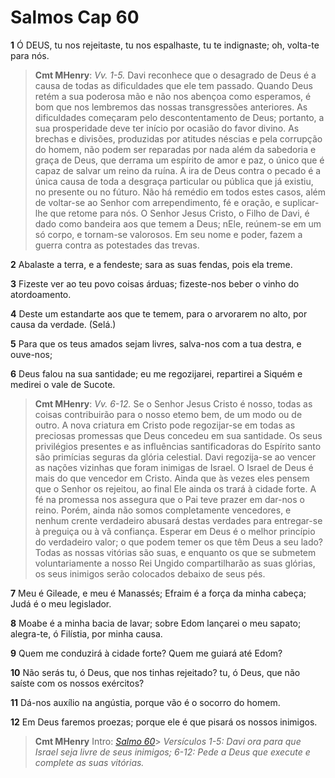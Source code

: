 # Salmos Cap 60

**1** 	Ó DEUS, tu nos rejeitaste, tu nos espalhaste, tu te indignaste; oh, volta-te para nós.

> **Cmt MHenry**: *Vv. 1-5.* Davi reconhece que o desagrado de Deus é a causa de todas as dificuldades que ele tem passado. Quando Deus retém a sua poderosa mão e não nos abençoa como esperamos, é bom que nos lembremos das nossas transgressões anteriores. As dificuldades começaram pelo descontentamento de Deus; portanto, a sua prosperidade deve ter início por ocasião do favor divino. As brechas e divisões, produzidas por atitudes néscias e pela corrupção do homem, não podem ser reparadas por nada além da sabedoria e graça de Deus, que derrama um espírito de amor e paz, o único que é capaz de salvar um reino da ruína. A ira de Deus contra o pecado é a única causa de toda a desgraça particular ou pública que já existiu, no presente ou no fúturo. Não há remédio em todos estes casos, além de voltar-se ao Senhor com arrependimento, fé e oração, e suplicar-lhe que retome para nós. O Senhor Jesus Cristo, o Filho de Davi, é dado como bandeira aos que temem a Deus; nEle, reúnem-se em um só corpo, e tornam-se valorosos. Em seu nome e poder, fazem a guerra contra as potestades das trevas.

**2** 	Abalaste a terra, e a fendeste; sara as suas fendas, pois ela treme.

**3** 	Fizeste ver ao teu povo coisas árduas; fizeste-nos beber o vinho do atordoamento.

**4** 	Deste um estandarte aos que te temem, para o arvorarem no alto, por causa da verdade. (Selá.)

**5** 	Para que os teus amados sejam livres, salva-nos com a tua destra, e ouve-nos;

**6** 	Deus falou na sua santidade; eu me regozijarei, repartirei a Siquém e medirei o vale de Sucote.

> **Cmt MHenry**: *Vv. 6-12.* Se o Senhor Jesus Cristo é nosso, todas as coisas contribuirão para o nosso etemo bem, de um modo ou de outro. A nova criatura em Cristo pode regozijar-se em todas as preciosas promessas que Deus concedeu em sua santidade. Os seus privilégios presentes e as influências santificadoras do Espírito santo são primícias seguras da glória celestial. Davi regozija-se ao vencer as nações vizinhas que foram inimigas de Israel. O Israel de Deus é mais do que vencedor em Cristo. Ainda que às vezes eles pensem que o Senhor os rejeitou, ao final Ele ainda os trará à cidade forte. A fé na promessa nos assegura que o Pai teve prazer em dar-nos o reino. Porém, ainda não somos completamente vencedores, e nenhum crente verdadeiro abusará destas verdades para entregar-se à preguiça ou à vã confiança. Esperar em Deus é o melhor princípio do verdadeiro valor; o que podem temer os que têm Deus a seu lado? Todas as nossas vitórias são suas, e enquanto os que se submetem voluntariamente a nosso Rei Ungido compartilharão as suas glórias, os seus inimigos serão colocados debaixo de seus pés.

**7** 	Meu é Gileade, e meu é Manassés; Efraim é a força da minha cabeça; Judá é o meu legislador.

**8** 	Moabe é a minha bacia de lavar; sobre Edom lançarei o meu sapato; alegra-te, ó Filístia, por minha causa.

**9** 	Quem me conduzirá à cidade forte? Quem me guiará até Edom?

**10** 	Não serás tu, ó Deus, que nos tinhas rejeitado? tu, ó Deus, que não saíste com os nossos exércitos?

**11** 	Dá-nos auxílio na angústia, porque vão é o socorro do homem.

**12** 	Em Deus faremos proezas; porque ele é que pisará os nossos inimigos.


> **Cmt MHenry** Intro: *[Salmo 60](../19A-Sl/60.md#0)*> *Versículos 1-5: Davi ora para que Israel seja livre de seus inimigos; 6-12: Pede a Deus que execute e complete as suas vitórias.*